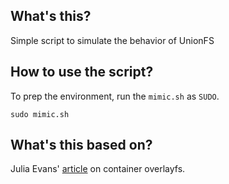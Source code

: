 ## What's this?
Simple script to simulate the behavior of UnionFS

## How to use the script?
To prep the environment, run the `mimic.sh` as `SUDO`.

`sudo mimic.sh`

## What's this based on?
Julia Evans' [article](https://jvns.ca/blog/2019/11/18/how-containers-work--overlayfs/) on container overlayfs.
